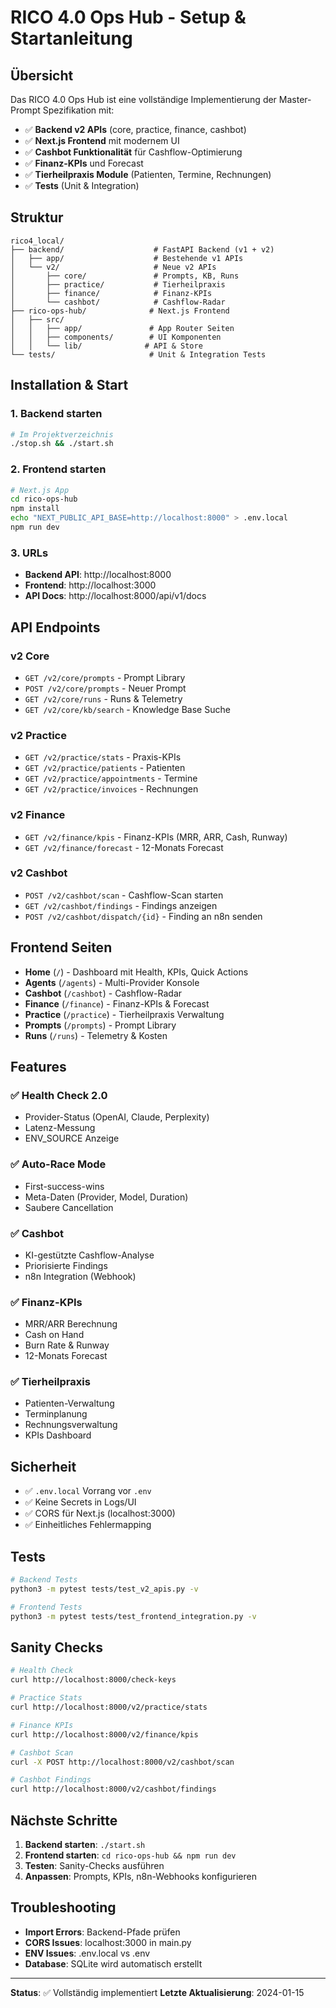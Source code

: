 # RICO 4.0 Ops Hub - Setup & Startanleitung

## Übersicht

Das RICO 4.0 Ops Hub ist eine vollständige Implementierung der Master-Prompt Spezifikation mit:

- ✅ **Backend v2 APIs** (core, practice, finance, cashbot)
- ✅ **Next.js Frontend** mit modernem UI
- ✅ **Cashbot Funktionalität** für Cashflow-Optimierung
- ✅ **Finanz-KPIs** und Forecast
- ✅ **Tierheilpraxis Module** (Patienten, Termine, Rechnungen)
- ✅ **Tests** (Unit & Integration)

## Struktur

```
rico4_local/
├── backend/                    # FastAPI Backend (v1 + v2)
│   ├── app/                    # Bestehende v1 APIs
│   └── v2/                     # Neue v2 APIs
│       ├── core/               # Prompts, KB, Runs
│       ├── practice/           # Tierheilpraxis
│       ├── finance/            # Finanz-KPIs
│       └── cashbot/            # Cashflow-Radar
├── rico-ops-hub/              # Next.js Frontend
│   ├── src/
│   │   ├── app/               # App Router Seiten
│   │   ├── components/        # UI Komponenten
│   │   └── lib/              # API & Store
└── tests/                     # Unit & Integration Tests
```

## Installation & Start

### 1. Backend starten

```bash
# Im Projektverzeichnis
./stop.sh && ./start.sh
```

### 2. Frontend starten

```bash
# Next.js App
cd rico-ops-hub
npm install
echo "NEXT_PUBLIC_API_BASE=http://localhost:8000" > .env.local
npm run dev
```

### 3. URLs

- **Backend API**: http://localhost:8000
- **Frontend**: http://localhost:3000
- **API Docs**: http://localhost:8000/api/v1/docs

## API Endpoints

### v2 Core
- `GET /v2/core/prompts` - Prompt Library
- `POST /v2/core/prompts` - Neuer Prompt
- `GET /v2/core/runs` - Runs & Telemetry
- `GET /v2/core/kb/search` - Knowledge Base Suche

### v2 Practice
- `GET /v2/practice/stats` - Praxis-KPIs
- `GET /v2/practice/patients` - Patienten
- `GET /v2/practice/appointments` - Termine
- `GET /v2/practice/invoices` - Rechnungen

### v2 Finance
- `GET /v2/finance/kpis` - Finanz-KPIs (MRR, ARR, Cash, Runway)
- `GET /v2/finance/forecast` - 12-Monats Forecast

### v2 Cashbot
- `POST /v2/cashbot/scan` - Cashflow-Scan starten
- `GET /v2/cashbot/findings` - Findings anzeigen
- `POST /v2/cashbot/dispatch/{id}` - Finding an n8n senden

## Frontend Seiten

- **Home** (`/`) - Dashboard mit Health, KPIs, Quick Actions
- **Agents** (`/agents`) - Multi-Provider Konsole
- **Cashbot** (`/cashbot`) - Cashflow-Radar
- **Finance** (`/finance`) - Finanz-KPIs & Forecast
- **Practice** (`/practice`) - Tierheilpraxis Verwaltung
- **Prompts** (`/prompts`) - Prompt Library
- **Runs** (`/runs`) - Telemetry & Kosten

## Features

### ✅ Health Check 2.0
- Provider-Status (OpenAI, Claude, Perplexity)
- Latenz-Messung
- ENV_SOURCE Anzeige

### ✅ Auto-Race Mode
- First-success-wins
- Meta-Daten (Provider, Model, Duration)
- Saubere Cancellation

### ✅ Cashbot
- KI-gestützte Cashflow-Analyse
- Priorisierte Findings
- n8n Integration (Webhook)

### ✅ Finanz-KPIs
- MRR/ARR Berechnung
- Cash on Hand
- Burn Rate & Runway
- 12-Monats Forecast

### ✅ Tierheilpraxis
- Patienten-Verwaltung
- Terminplanung
- Rechnungsverwaltung
- KPIs Dashboard

## Sicherheit

- ✅ `.env.local` Vorrang vor `.env`
- ✅ Keine Secrets in Logs/UI
- ✅ CORS für Next.js (localhost:3000)
- ✅ Einheitliches Fehlermapping

## Tests

```bash
# Backend Tests
python3 -m pytest tests/test_v2_apis.py -v

# Frontend Tests
python3 -m pytest tests/test_frontend_integration.py -v
```

## Sanity Checks

```bash
# Health Check
curl http://localhost:8000/check-keys

# Practice Stats
curl http://localhost:8000/v2/practice/stats

# Finance KPIs
curl http://localhost:8000/v2/finance/kpis

# Cashbot Scan
curl -X POST http://localhost:8000/v2/cashbot/scan

# Cashbot Findings
curl http://localhost:8000/v2/cashbot/findings
```

## Nächste Schritte

1. **Backend starten**: `./start.sh`
2. **Frontend starten**: `cd rico-ops-hub && npm run dev`
3. **Testen**: Sanity-Checks ausführen
4. **Anpassen**: Prompts, KPIs, n8n-Webhooks konfigurieren

## Troubleshooting

- **Import Errors**: Backend-Pfade prüfen
- **CORS Issues**: localhost:3000 in main.py
- **ENV Issues**: .env.local vs .env
- **Database**: SQLite wird automatisch erstellt

---

**Status**: ✅ Vollständig implementiert
**Letzte Aktualisierung**: 2024-01-15